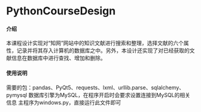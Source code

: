 # PythonCourseDesign

#### 介绍
本课程设计实现对“知网”网站中的知识文献进行搜索和整理，选择文献的六个属性，记录并将其存入计算机的数据库之中。另外，本设计还实现了对已经获取的文献信息在数据库中进行查找、增加和删除。

#### 使用说明

需要的包：pandas、PyQt5、requests、lxml、urllib.parse、sqlalchemy、pymysql
数据库引擎为MySQL，在程序开启时会要求设置连接到MySQL的相关信息
主程序为windows.py，直接运行此文件即可
